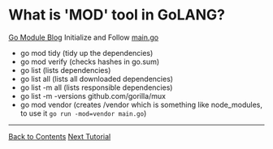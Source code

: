 # What is 'MOD' tool in GoLANG?

[Go Module Blog](https://go.dev/blog/using-go-modules)
Initialize and Follow [main.go](./main.go)

- go mod tidy (tidy up the dependencies)
- go mod verify (checks hashes in go.sum)
- go list (lists dependencies)
- go list all (lists all downloaded dependencies)
- go list -m all (lists responsible dependencies)
- go list -m -versions github.com/gorilla/mux
- go mod vendor (creates /vendor which is something like node_modules, 
to use it `go run -mod=vendor main.go`)

---
[Back to Contents](../../Readme.md)
[Next Tutorial](../30tut/index.md)